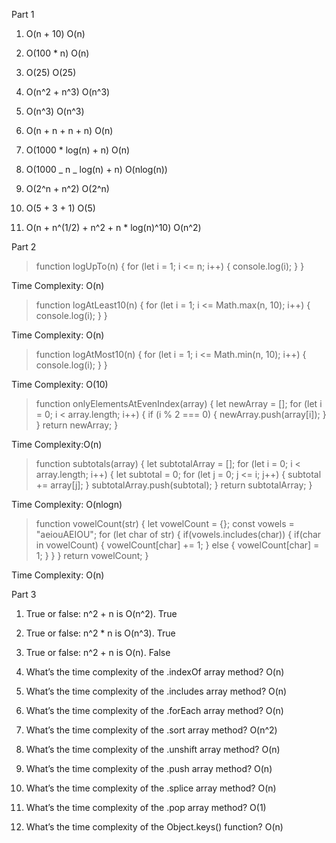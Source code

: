 Part 1

1. O(n + 10)
   O(n)

2. O(100 \* n)
   O(n)

3. O(25)
   O(25)

4. O(n^2 + n^3)
   O(n^3)

5. O(n^3)
   O(n^3)

6. O(n + n + n + n)
   O(n)

7. O(1000 \* log(n) + n)
   O(n)

8. O(1000 _ n _ log(n) + n)
   O(nlog(n))

9. O(2^n + n^2)
   O(2^n)

10. O(5 + 3 + 1)
    O(5)

11. O(n + n^(1/2) + n^2 + n \* log(n)^10)
    O(n^2)

Part 2

> function logUpTo(n) {
    for (let i = 1; i <= n; i++) {
    console.log(i);
   }
}

Time Complexity: O(n)

>function logAtLeast10(n) {
      for (let i = 1; i <= Math.max(n, 10); i++) {
      console.log(i);
   }
}

Time Complexity: O(n)

> function logAtMost10(n) {
for (let i = 1; i <= Math.min(n, 10); i++) {
console.log(i);
}
}

Time Complexity: O(10)

> function onlyElementsAtEvenIndex(array) {
let newArray = [];
for (let i = 0; i < array.length; i++) {
if (i % 2 === 0) {
newArray.push(array[i]);
}
}
return newArray;
}

Time Complexity:O(n)

> function subtotals(array) {
let subtotalArray = [];
for (let i = 0; i < array.length; i++) {
let subtotal = 0;
for (let j = 0; j <= i; j++) {
subtotal += array[j];
}
subtotalArray.push(subtotal);
}
return subtotalArray;
}

Time Complexity: O(nlogn)

> function vowelCount(str) {
      let vowelCount = {};
         const vowels = "aeiouAEIOU";
         for (let char of str) {
            if(vowels.includes(char)) {
            if(char in vowelCount) {
            vowelCount[char] += 1;
            } else {
            vowelCount[char] = 1;
            }
         }
      }
   return vowelCount;
}

Time Complexity: O(n)

Part 3

1. True or false: n^2 + n is O(n^2).
True

2. True or false: n^2 * n is O(n^3).
True

3. True or false: n^2 + n is O(n).
False

4. What’s the time complexity of the .indexOf array method?
O(n)

5. What’s the time complexity of the .includes array method?
O(n)

6. What’s the time complexity of the .forEach array method?
O(n)

7. What’s the time complexity of the .sort array method?
O(n^2)

8. What’s the time complexity of the .unshift array method?
O(n)

9.  What’s the time complexity of the .push array method?
O(n)

10. What’s the time complexity of the .splice array method?
O(n)

11. What’s the time complexity of the .pop array method?
O(1)

12. What’s the time complexity of the Object.keys() function?
O(n)